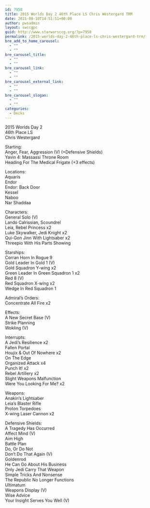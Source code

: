 ```yaml
---
id: 7958
title: 2015 Worlds Day 2 46th Place LS Chris Westergard TRM
date: 2015-08-18T14:51:51+00:00
author: pwsadmin
layout: swccgpc
guid: http://www.starwarsccg.org/?p=7958
permalink: /2015-worlds-day-2-46th-place-ls-chris-westergard-trm/
bre_add_to_home_carousel:
  - ""
  - ""
bre_carousel_title:
  - ""
  - ""
bre_carousel_link:
  - ""
  - ""
bre_carousel_external_link:
  - ""
  - ""
bre_carousel_slogan:
  - ""
  - ""
categories:
  - Decks
---
```

2015 Worlds Day 2  
46th Place LS  
Chris Westergard

Starting:  
Anger, Fear, Aggression (V) (+Defensive Shields)  
Yavin 4: Massassi Throne Room  
Heading For The Medical Frigate (+3 effects)

Locations:  
Aquaris  
Endor  
Endor: Back Door  
Kessel  
Naboo  
Nar Shaddaa

Characters:  
General Solo (V)  
Lando Calrissian, Scoundrel  
Leia, Rebel Princess x2  
Luke Skywalker, Jedi Knight x2  
Qui-Gon Jinn With Lightsaber x2  
Threepio With His Parts Showing

Starships:  
Corran Horn In Rogue 9  
Gold Leader In Gold 1 (V)  
Gold Squadron Y-wing x2  
Green Leader In Green Squadron 1 x2  
Red 8 (V)  
Red Squadron X-wing x2  
Wedge In Red Squadron 1

Admiral&#8217;s Orders:  
Concentrate All Fire x2

Effects:  
A New Secret Base (V)  
Strike Planning  
Wokling (V)

Interrupts:  
A Jedi&#8217;s Resilience x2  
Fallen Portal  
Houjix & Out Of Nowhere x2  
On The Edge  
Organized Attack x4  
Punch It! x2  
Rebel Artillery x2  
Slight Weapons Malfunction  
Were You Looking For Me? x2

Weapons:  
Anakin&#8217;s Lightsaber  
Leia&#8217;s Blaster Rifle  
Proton Torpedoes  
X-wing Laser Cannon x2

Defensive Shields:  
A Tragedy Has Occurred  
Affect Mind (V)  
Aim High  
Battle Plan  
Do, Or Do Not  
Don&#8217;t Do That Again (V)  
Goldenrod  
He Can Go About His Business  
Only Jedi Carry That Weapon  
Simple Tricks And Nonsense  
The Republic No Longer Functions  
Ultimatum  
Weapons Display (V)  
Wise Advice  
Your Insight Serves You Well (V)
